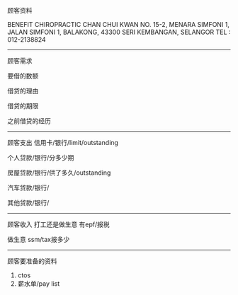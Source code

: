 顾客资料

BENEFIT CHIROPRACTIC CHAN CHUI KWAN NO. 15-2, MENARA SIMFONI 1, JALAN SIMFONI 1, BALAKONG, 43300 SERI KEMBANGAN, SELANGOR TEL : 012-2138824

-----------------
顾客需求


要借的数额

借贷的理由

借贷的期限

之前借贷的经历


--------------
顾客支出
信用卡/银行/limit/outstanding


个人贷款/银行/分多少期

房屋贷款/银行/供了多久/outstanding

汽车贷款/银行/


其他贷款/银行/

-----------
顾客收入
打工还是做生意
有epf/报税

做生意 ssm/tax报多少

-------
顾客要准备的资料
1. ctos
2. 薪水单/pay list




